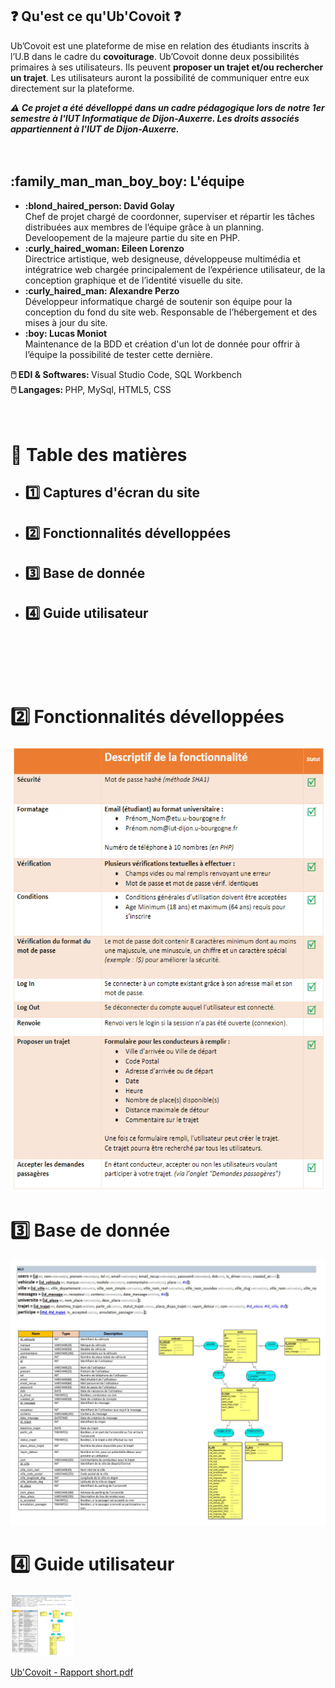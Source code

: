 <h2> ❓ Qu'est ce qu'Ub'Covoit ❓ </h2>

Ub’Covoit est une plateforme de mise en relation des étudiants inscrits à l’U.B dans le
cadre du <b>covoiturage</b>. Ub’Covoit donne deux possibilités primaires à ses utilisateurs. Ils peuvent <b>proposer un
trajet et/ou rechercher un trajet</b>. Les utilisateurs auront la possibilité de communiquer
entre eux directement sur la plateforme.

*<b> ⚠️ Ce projet a été dévelloppé dans un cadre pédagogique lors de notre 1er semestre à l'IUT Informatique de Dijon-Auxerre.
Les droits associés appartiennent à l'IUT de Dijon-Auxerre.</b>*
<br/><br/><br/>

<h2>:family_man_man_boy_boy: L'équipe </h2>
  <ul>
  <li><b> :blond_haired_person: David Golay </b></br>
      Chef de projet chargé de coordonner,
      superviser et répartir les tâches distribuées aux membres de l’équipe grâce à un
      planning. Develoopement de la majeure partie du site en PHP.</li>
    <li><b> :curly_haired_woman: Eileen Lorenzo </b></br>
      Directrice artistique, web designeuse, développeuse multimédia et
      intégratrice web chargée principalement de l’expérience utilisateur, de la conception
      graphique et de l’identité visuelle du site.</li>
    <li><b> :curly_haired_man: Alexandre Perzo </b></br> 
      Développeur informatique chargé de soutenir son équipe pour la
      conception du fond du site web. Responsable de l’hébergement et des mises à jour du
      site.</li>
    <li><b> :boy: Lucas Moniot </b></br>
  Maintenance de la BDD et création d'un lot de donnée pour offrir à l’équipe la possibilité
    de tester cette dernière.</li>
  </ul>
  
<b> 🖱️ EDI & Softwares: </b> Visual Studio Code, SQL Workbench 
  </br>
<b> 🖱️ Langages: </b> PHP, MySql, HTML5, CSS
</br>
</br>
</br>


<h1> 📖 Table des matières </h1>
<ul>
  <li><h2> 1️⃣ Captures d'écran du site </h2></li>
  <li><h2> 2️⃣ Fonctionnalités dévelloppées </h2></li>
  <li><h2> 3️⃣ Base de donnée </h2></li>
  <li><h2> 4️⃣ Guide utilisateur </h2></li>
</ul>
<br/><br/><br/><br/>

# 2️⃣ Fonctionnalités dévelloppées

<p align="center">
<img src="media/fonctionnalites/fonctionnalites_1.jpg" width="700">
</p>
                                                                 
# 3️⃣ Base de donnée

![Page_1](media/bdd.jpg)

 # 4️⃣ Guide utilisateur

<img src="media/bdd.jpg" width="100" height="100">

[Ub'Covoit - Rapport short.pdf](https://github.com/davidgolay/Ub-covoit/files/7148197/Ub.Covoit.-.Rapport.short.pdf)
